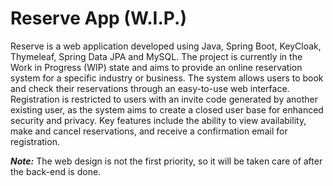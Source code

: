 # Reserve App (W.I.P.)



Reserve is a web application developed using Java, Spring Boot, KeyCloak, Thymeleaf, Spring Data JPA and MySQL.
The project is currently in the Work in Progress (WIP) state and aims to provide an online reservation system for a specific industry or business.
The system allows users to book and check their reservations through an easy-to-use web interface.
Registration is restricted to users with an invite code generated by another existing user, as the system aims to create a closed user base for enhanced security and privacy.
Key features include the ability to view availability, make and cancel reservations, and receive a confirmation email for registration.

_**_Note:_**_ The web design is not the first priority, so it will be taken care of after the back-end is done.